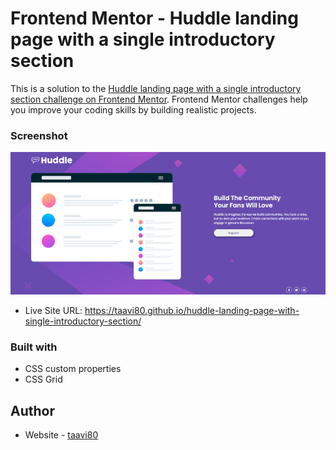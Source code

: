  # Frontend Mentor - Huddle landing page with a single introductory section

This is a solution to the [Huddle landing page with a single introductory section challenge on Frontend Mentor](https://www.frontendmentor.io/challenges/huddle-landing-page-with-a-single-introductory-section-B_2Wvxgi0). Frontend Mentor challenges help you improve your coding skills by building realistic projects. 

### Screenshot

![](images/design/huddle-landing-page-with-single-introductory-section_Desktop.png)

- Live Site URL: https://taavi80.github.io/huddle-landing-page-with-single-introductory-section/

### Built with
- CSS custom properties
- CSS Grid

## Author
- Website - [taavi80](https://www.frontendmentor.io/profile/taavi80)